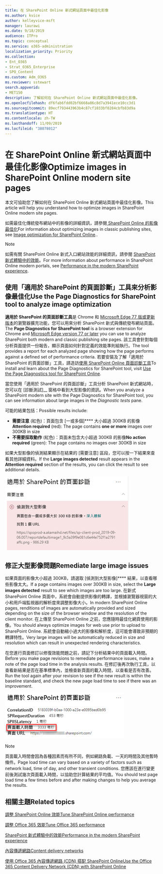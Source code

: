 ```yaml
---
title: 在 SharePoint Online 新式網站頁面中最佳化影像
ms.author: kvice
author: kelleyvice-msft
manager: laurawi
ms.date: 9/18/2019
audience: ITPro
ms.topic: conceptual
ms.service: o365-administration
localization_priority: Priority
ms.collection:
- Ent_O365
- Strat_O365_Enterprise
- SPO_Content
ms.custom: Adm_O365
ms.reviewer: sstewart
search.appverid:
- MET150
description: 了解如何在 SharePoint Online 新式網站頁面中最佳化影像。
ms.openlocfilehash: df6fab6fdd02bf6668a86c8d7a3941ece10cc3d1
ms.sourcegitcommit: 89ecf793443963b4c87cf1033bf0284cbfb83d9a
ms.translationtype: HT
ms.contentlocale: zh-TW
ms.lasthandoff: 11/09/2019
ms.locfileid: "38078012"
---
```

# <a name="optimize-images-in-sharepoint-online-modern-site-pages"></a><span data-ttu-id="cac9d-103">在 SharePoint Online 新式網站頁面中最佳化影像</span><span class="sxs-lookup"><span data-stu-id="cac9d-103">Optimize images in SharePoint Online modern site pages</span></span>

<span data-ttu-id="cac9d-104">本文可協助您了解如何在 SharePoint Online 新式網站頁面中最佳化影像。</span><span class="sxs-lookup"><span data-stu-id="cac9d-104">This article will help you understand how to optimize images in SharePoint Online modern site pages.</span></span>

<span data-ttu-id="cac9d-105">如需最佳化傳統發布網站中的影像的詳細資訊，請參閱[ SharePoint Online 的影像最佳化](image-optimization-for-sharepoint-online.md)</span><span class="sxs-lookup"><span data-stu-id="cac9d-105">For information about optimizing images in classic publishing sites, see [Image optimization for SharePoint Online](image-optimization-for-sharepoint-online.md)..</span></span>

>[!NOTE]
><span data-ttu-id="cac9d-106">如需有關 SharePoint Online 新式入口網站效能的詳細資訊，請參閱 [SharePoint 新式體驗中的效能](https://docs.microsoft.com/sharepoint/modern-experience-performance)。</span><span class="sxs-lookup"><span data-stu-id="cac9d-106">For more information about performance in SharePoint Online modern portals, see [Performance in the modern SharePoint experience](https://docs.microsoft.com/sharepoint/modern-experience-performance).</span></span>

## <a name="use-the-page-diagnostics-for-sharepoint-tool-to-analyze-image-optimization"></a><span data-ttu-id="cac9d-107">使用「適用於 SharePoint 的頁面診斷」工具來分析影像最佳化</span><span class="sxs-lookup"><span data-stu-id="cac9d-107">Use the Page Diagnostics for SharePoint tool to analyze image optimization</span></span>

<span data-ttu-id="cac9d-108">**適用於 SharePoint 的頁面診斷工具**是 Chrome 和 [Microsoft Edge 77 版或更新版本](https://www.microsoftedgeinsider.com/download?form=MI13E8&OCID=MI13E8)的瀏覽器擴充功能，您可以用來分析 SharePoint 新式與傳統發布網站頁面。</span><span class="sxs-lookup"><span data-stu-id="cac9d-108">The **Page Diagnostics for SharePoint tool** is a browser extension for Chrome and [Microsoft Edge version 77 or later](https://www.microsoftedgeinsider.com/download?form=MI13E8&OCID=MI13E8) you can use to analyze SharePoint both modern and classic publishing site pages.</span></span> <span data-ttu-id="cac9d-109">該工具會針對每個分析頁面提供一份報告，顯示頁面如何針對定義的效能準則組執行。</span><span class="sxs-lookup"><span data-stu-id="cac9d-109">The tool provides a report for each analyzed page showing how the page performs against a defined set of performance criteria.</span></span> <span data-ttu-id="cac9d-110">若要安裝及了解「適用於 SharePoint 的頁面診斷」工具，請造訪[使用 SharePoint Online 頁面診斷工具](page-diagnostics-for-spo.md)</span><span class="sxs-lookup"><span data-stu-id="cac9d-110">To install and learn about the Page Diagnostics for SharePoint tool, visit [Use the Page Diagnostics tool for SharePoint Online](page-diagnostics-for-spo.md).</span></span>

<span data-ttu-id="cac9d-111">當您使用「適用於 SharePoint 的頁面診斷」工具分析 SharePoint 新式網站時，您可以在 [診斷測試]__ 窗格中看到大型影像的資訊。</span><span class="sxs-lookup"><span data-stu-id="cac9d-111">When you analyze a SharePoint modern site with the Page Diagnostics for SharePoint tool, you can see information about large images in the _Diagnostic tests_ pane.</span></span>

<span data-ttu-id="cac9d-112">可能的結果包括：</span><span class="sxs-lookup"><span data-stu-id="cac9d-112">Possible results include:</span></span>

- <span data-ttu-id="cac9d-113">**需要注意** (紅色)：頁面包含 [一或多個]\*\*\*\* 大小超過 300KB 的影像</span><span class="sxs-lookup"><span data-stu-id="cac9d-113">**Attention required** (red): The page contains **one or more** images over 300KB in size</span></span>
- <span data-ttu-id="cac9d-114">**不需要採取動作** (紅色)：頁面未包含大小超過 300KB 的影像</span><span class="sxs-lookup"><span data-stu-id="cac9d-114">**No action required** (green): The page contains no images over 300KB in size</span></span>

<span data-ttu-id="cac9d-115">如果大型影像的偵測結果顯示在結果的 [需要注意] 區段，您可以按一下結果來查看其他詳細資料。</span><span class="sxs-lookup"><span data-stu-id="cac9d-115">If the **Large images detected** result appears in the **Attention required** section of the results, you can click the result to see additional details.</span></span>

![頁面診斷工具結果](media/modern-portal-optimization/pagediag-large-images.png)

## <a name="remediate-large-image-issues"></a><span data-ttu-id="cac9d-117">修正大型影像問題</span><span class="sxs-lookup"><span data-stu-id="cac9d-117">Remediate large image issues</span></span>

<span data-ttu-id="cac9d-118">如果頁面的影像大小超過 300KB，請選取 [偵測到大型影像]\*\*\*\* 結果，以查看哪些影像太大。</span><span class="sxs-lookup"><span data-stu-id="cac9d-118">If a page contains images over 300KB in size, select the **Large images detected** result to see which images are too large.</span></span> <span data-ttu-id="cac9d-119">在新式 SharePoint Online 頁面中，系統會自動提供影像的轉譯，並根據瀏覽器視窗的大小和用戶端監視器的解析度來調整影像大小。</span><span class="sxs-lookup"><span data-stu-id="cac9d-119">In modern SharePoint Online pages, renditions of images are automatically provided and sized depending on the size of the browser window and the resolution of the client monitor.</span></span> <span data-ttu-id="cac9d-120">在上傳至 SharePoint Online 之前，您應隨時最佳化網頁使用的影像。</span><span class="sxs-lookup"><span data-stu-id="cac9d-120">You should always optimize images for web use prior to upload to SharePoint Online.</span></span> <span data-ttu-id="cac9d-121">系統會自動縮小過大的影像和解析度，這可能會導致非預期的轉譯特性。</span><span class="sxs-lookup"><span data-stu-id="cac9d-121">Very large images will be automatically reduced in size and resolution which can result in unexpected rendering characteristics.</span></span>

<span data-ttu-id="cac9d-122">在您進行頁面修訂以修復效能問題之前，請記下分析結果中的頁面載入時間。</span><span class="sxs-lookup"><span data-stu-id="cac9d-122">Before you make page revisions to remediate performance issues, make a note of the page load time in the analysis results.</span></span> <span data-ttu-id="cac9d-123">在修訂後再次執行工具，以查看新結果是否在基準標準內，並檢查新頁面的載入時間，以查看是否有改善。</span><span class="sxs-lookup"><span data-stu-id="cac9d-123">Run the tool again after your revision to see if the new result is within the baseline standard, and check the new page load time to see if there was an improvement.</span></span>

![頁面載入時間結果](media/modern-portal-optimization/pagediag-page-load-time.png)

>[!NOTE]
><span data-ttu-id="cac9d-125">頁面載入時間會因為各種因素而有所不同，例如網路負載、一天的時間及其他暫時條件。</span><span class="sxs-lookup"><span data-stu-id="cac9d-125">Page load time can vary based on a variety of factors such as network load, time of day, and other transient conditions.</span></span> <span data-ttu-id="cac9d-126">您應該在進行變更前後測試幾次頁面載入時間，以協助您計算結果的平均值。</span><span class="sxs-lookup"><span data-stu-id="cac9d-126">You should test page load time a few times before and after making changes to help you average the results.</span></span>

## <a name="related-topics"></a><span data-ttu-id="cac9d-127">相關主題</span><span class="sxs-lookup"><span data-stu-id="cac9d-127">Related topics</span></span>

[<span data-ttu-id="cac9d-128">調整 SharePoint Online 效能</span><span class="sxs-lookup"><span data-stu-id="cac9d-128">Tune SharePoint Online performance</span></span>](tune-sharepoint-online-performance.md)

[<span data-ttu-id="cac9d-129">調整 Office 365 效能</span><span class="sxs-lookup"><span data-stu-id="cac9d-129">Tune Office 365 performance</span></span>](tune-office-365-performance.md)

[<span data-ttu-id="cac9d-130">SharePoint 新式體驗中的效能</span><span class="sxs-lookup"><span data-stu-id="cac9d-130">Performance in the modern SharePoint experience</span></span>](https://docs.microsoft.com/sharepoint/modern-experience-performance.md)

[<span data-ttu-id="cac9d-131">內容傳遞網路</span><span class="sxs-lookup"><span data-stu-id="cac9d-131">Content delivery networks</span></span>](content-delivery-networks.md)

[<span data-ttu-id="cac9d-132">使用 Office 365 內容傳遞網路 (CDN) 搭配 SharePoint Online</span><span class="sxs-lookup"><span data-stu-id="cac9d-132">Use the Office 365 Content Delivery Network (CDN) with SharePoint Online</span></span>](use-office-365-cdn-with-spo.md)
